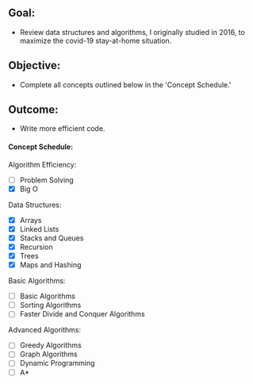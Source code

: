 ## Goal:
- Review data structures and algorithms, I originally studied in 2016, to maximize the covid-19 stay-at-home situation.
## Objective:
- Complete all concepts outlined below in the 'Concept Schedule.'
## Outcome:
- Write more efficient code.

#### Concept Schedule:
Algorithm Efficiency:
- [ ] Problem Solving
- [x] Big O

Data Structures:
- [x] Arrays
- [x] Linked Lists
- [x] Stacks and Queues
- [x] Recursion
- [x] Trees
- [x] Maps and Hashing

Basic Algorithms:
- [ ] Basic Algorithms
- [ ] Sorting Algorithms
- [ ] Faster Divide and Conquer Algorithms

Advanced Algorithms:
- [ ] Greedy Algorithms
- [ ] Graph Algorithms
- [ ] Dynamic Programming
- [ ] A*